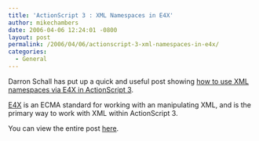 ```yaml
---
title: 'ActionScript 3 : XML Namespaces in E4X'
author: mikechambers
date: 2006-04-06 12:24:01 -0800
layout: post
permalink: /2006/04/06/actionscript-3-xml-namespaces-in-e4x/
categories:
  - General
---
```



Darron Schall has put up a quick and useful post showing [how to use XML namespaces via E4X in ActionScript 3][1].

[E4X][2] is an ECMA standard for working with an manipulating XML, and is the primary way to work with XML within ActionScript 3.

You can view the entire post [here][1].

 [1]: http://www.darronschall.com/weblog/archives/000223.cfm
 [2]: http://labs.macromedia.com/wiki/index.php/ActionScript_3:overview#ECMAScript_for_XML_.28E4X.29